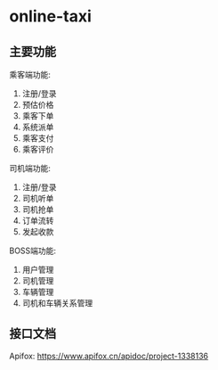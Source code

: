 # online-taxi

## 主要功能

乘客端功能:

1. 注册/登录 
2. 预估价格 
3. 乘客下单 
4. 系统派单 
5. 乘客支付 
6. 乘客评价

司机端功能:

1. 注册/登录 
2. 司机听单 
3. 司机抢单 
4. 订单流转 
5. 发起收款

BOSS端功能:

1. 用户管理
2. 司机管理
3. 车辆管理 
4. 司机和车辆关系管理

## 接口文档

Apifox: <https://www.apifox.cn/apidoc/project-1338136>